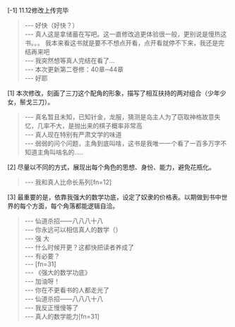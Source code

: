 
[-1] 11.12修改上传完毕
>--- 好快（好快？）<br>
>--- 真人这是拿储蓄在写吧。这一直修改追更体验很一般，更别说是慢热这书。。。
我本来看这书就是要不不想点开看，点开看就停不下来，我还是完结再来吧<br>
>--- 我突然想等真人完结在看了...<br>
>--- 本次更新第二卷修：40章─44章<br>
>--- 好耶<br>

[1] 本次修改，刻画了三刀这个配角的形象，描写了相互扶持的两对组合（少年少女，鬃戈三刀）。
>--- 真名暂且未知，已知针金，龙服，猜测是岛主人为了窃取神格故意失忆，几率不大，是抛出来的棋子概率非常高<br>
>--- 真人现在特别有严肃文学的味道<br>
>--- 弱弱的问个问题，主角到底叫啥，这书是我唯一一个看了一百多万字不知道主角叫啥名的.....<br>

[2] 尽量以不同的方式，展现出每个角色的思想、身份、能力，避免花瓶化。
>--- 我和真人比命长系列[fn=12]<br>

[3] 最重要的是，依靠我强大的数学功底，设定了奴隶的价格表。以期做到书中世界的每个方面，每个角落都能逻辑自洽。
>--- 仙道杀招——八八八十八<br>
>--- 你永远可以相信真人的数学（）<br>
>--- 强 大<br>
>--- 什么时候开更？这都快把读者养成了<br>
>--- 有必要？<br>
>--- [fn=31]<br>
>--- 《强大的数学功底》<br>
>--- 加油呀！<br>
>--- 你在不更看书的人都走光了<br>
>--- 仙道杀招——八八八十八<br>
>--- 我反正慢慢等了<br>
>--- 真人的数学能力[fn=31]<br>

